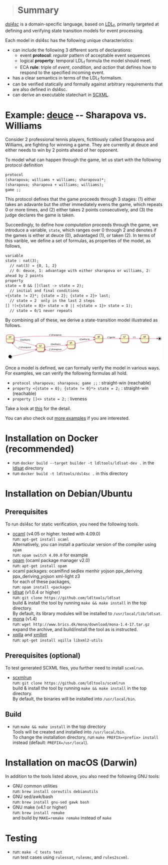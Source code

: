 ># Summary

[*dsl4sc*](https://github.com/ldltools/dsl4sc) is a domain-specific language,
based on [LDL<sub>f</sub>](https://www.cs.rice.edu/~vardi/),
primarily targeted at defining and verifying state transition models for event processing.

Each model in dsl4sc has the following unique characteristics:

- can include the following 3 different sorts of declarations:
  - event **protocol**:
    _regular_ pattern of acceptable event sequences
  - logical **property**:
    temporal LDL<sub>f</sub> formula the model should meet.
  - ECA **rule**:
    triple of _event_, _condition_, and _action_
    that defines how to respond to the specified incoming event.
- has a clear semantics in terms of the LDL<sub>f</sub> formalism.
- can be verified statically and formally against arbitrary requirements
  that are also defined in dsl4sc.
- can derive an executable statechart in [SCXML](https://www.w3.org/TR/scxml/).

# Example: [deuce](examples/deuce/README.md) -- Sharapova vs. Williams

Consider 2 professional tennis players, fictitiously called Sharapova and Williams,
are fighting for winning a game.
They are currently at deuce and either needs to win by 2 points ahead of her opponent.

To model what can happen through the game,
let us start with the following protocol definition

```
protocol  
(sharapova; williams + williams; sharapova)*;  
(sharapova; sharapova + williams; williams);  
game ;;
```

This protocol defines that the game proceeds through 3 stages:
(1) either takes an adavante but the other immediately evens the game,
which repeats 0 or more times, and
(2) either takes 2 points consecutively, and
(3) the judge declares the game is taken.

Succeedingly, to define how _computation_ proceeds through the game,
we introduce a variable, `state`, which ranges over 0 through 2 and denotes
if the games is either at deuce (0), advantaged (1), or taken (2).
In terms of this varible,
we define a set of formulas, as properties of the model, as follows,

```
variable  
state : nat(3);  
  // nat(3) = {0, 1, 2}  
  // 0: deuce, 1: advantage with either sharapova or williams, 2: ahead by 2 points  
property  
state = 0 && [](last -> state = 2);  
  // initial and final conditions  
<{state != 2}*; {state = 2}; {state = 2}> last;  
  // state = 2  only in the last 2 steps  
[] !(<{state = 0}> state = 0 || <{state = 1}> state = 1);  
  // state = 0/1 never repeats
```

By combining all of these, we derive a state-transition model illustrated as follows.

![statechart](examples/deuce/deuce.svg)

Once a model is defined, we can formally verify the model in various ways.
For examples, we can verify the following formulas all hold.

- `protocol sharapova; sharapova; game ;;` : straight-win (reachable)
- `property <{state = 0}; {state != 0}*> state = 2;` : straight-win (reachable)
- `property []<> state = 2;` : liveness

Take a look at [this](examples/deuce/README.md) for the detail.

You can also check out [more examples](examples/README.md) if you are interested.  


# Installation on Docker (recommended)

- run `docker build --target builder -t ldltools/ldlsat-dev .` in the [ldlsat](https://github.com/ldltools/ldlsat) directory
- run `docker build -t ldltools/dsl4sc .` in this directory

# Installation on Debian/Ubuntu
## Prerequisites
To run dsl4sc for static verification, you need the following tools.

- [ocaml](https://ocaml.org) (v4.05 or higher. tested with 4.09.0)  
  run: `apt-get install ocaml`  
  Alternatively, you can install a particular version of the compiler using `opam`  
  run: `opam switch 4.09.0` for example
- [opam](https://opam.ocaml.org) (ocaml package manager v2.0)  
  run: `apt-get install opam`
- ocaml packages: ocamlfind sedlex menhir yojson ppx\_deriving ppx\_deriving\_yojson xml-light z3  
  for each of these packages,  
  run: `opam install <package>`
- [ldlsat](https://github.com/ldltools/ldlsat) (v1.0.4 or higher)  
  run: `git clone https://github.com/ldltools/ldlsat`  
  build & install the tool by running `make && make install` in the top directory.  
  By default, its library modules will be installed to `/usr/local/lib/ldlsat`.
- [mona](http://www.brics.dk/mona/) (v1.4)  
  run: `wget http://www.brics.dk/mona/download/mona-1.4-17.tar.gz`  
  expand the archive, and build/install the tool as is instructed.
- [xqilla](http://xqilla.sourceforge.net/) and [xmllint](http://xmlsoft.org/)  
  run: `apt-get install xqilla libxml2-utils`

## Prerequisites (optional)
To test generated SCXML files, you further need to install `scxmlrun`.

- [scxmlrun](https://github.com/ldltools/scxmlrun)  
  run: `git clone https://github.com/ldltools/scxmlrun`  
  build & install the tool by running `make && make install` in the top directory.  
  By default, the binaries will be installed into `/usr/local/bin`.

## Build
- run `make && make install` in the top directory  
  Tools will be created and installed into `/usr/local/bin`.  
  To change the installation directory,
  run `make PREFIX=<prefix> install` instead (default: `PREFIX=/usr/local`).

# Installation on macOS (Darwin)
In addition to the tools listed above, you also need the following GNU tools:

- GNU common utilities  
  run: `brew install coreutils debianutils`
- GNU sed/awk/bash  
  run: `brew install gnu-sed gawk bash`
- GNU make (v4.1 or higher)  
  run: `brew install remake`  
  and build by `MAKE=remake remake` instead of `make`

# Testing

- run: `make -C tests test`  
  run test cases using `rulessat`, `rulesmc`, and `rules2scxml`.
